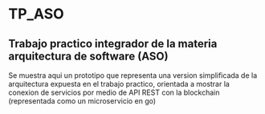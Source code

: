 # TP_ASO
## Trabajo practico integrador de la materia arquitectura de software (ASO)

Se muestra aqui un prototipo que representa una version simplificada de la arquitectura expuesta en el trabajo practico, orientada a mostrar la conexion de servicios por medio de API REST con la blockchain (representada como un microservicio en go)
